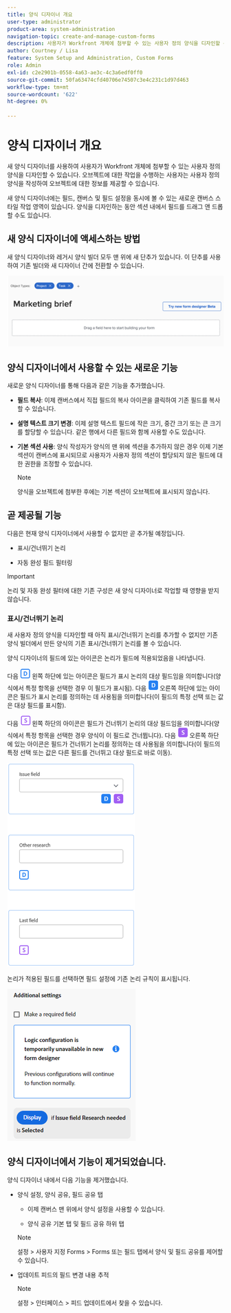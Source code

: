 ```yaml
---
title: 양식 디자이너 개요
user-type: administrator
product-area: system-administration
navigation-topic: create-and-manage-custom-forms
description: 사용자가 Workfront 개체에 첨부할 수 있는 사용자 정의 양식을 디자인할 수 있습니다. 오브젝트에 대한 작업을 수행하는 사용자는 사용자 정의 양식을 작성하여 오브젝트에 대한 정보를 제공할 수 있습니다.
author: Courtney / Lisa
feature: System Setup and Administration, Custom Forms
role: Admin
exl-id: c2e2901b-0558-4a63-ae3c-4c3a6edf0ff0
source-git-commit: 50fa63474cfd40706e74507c3e4c231c1d97d463
workflow-type: tm+mt
source-wordcount: '622'
ht-degree: 0%

---
```


# 양식 디자이너 개요

새 양식 디자이너를 사용하여 사용자가 Workfront 개체에 첨부할 수 있는 사용자 정의 양식을 디자인할 수 있습니다. 오브젝트에 대한 작업을 수행하는 사용자는 사용자 정의 양식을 작성하여 오브젝트에 대한 정보를 제공할 수 있습니다.

새 양식 디자이너에는 필드, 캔버스 및 필드 설정을 동시에 볼 수 있는 새로운 캔버스 스타일 작업 영역이 있습니다. 양식을 디자인하는 동안 섹션 내에서 필드를 드래그 앤 드롭할 수도 있습니다.

<!-- add screenshot when field settings empty state is ready -->

## 새 양식 디자이너에 액세스하는 방법

새 양식 디자이너와 레거시 양식 빌더 모두 맨 위에 새 단추가 있습니다. 이 단추를 사용하여 기존 빌더와 새 디자이너 간에 전환할 수 있습니다.

![새 양식 디자이너로 전환](assets/switch-views.png)

## 양식 디자이너에서 사용할 수 있는 새로운 기능

새로운 양식 디자이너를 통해 다음과 같은 기능을 추가했습니다.

* **필드 복사**: 이제 캔버스에서 직접 필드의 복사 아이콘을 클릭하여 기존 필드를 복사할 수 있습니다.

* **설명 텍스트 크기 변경**: 이제 설명 텍스트 필드에 작은 크기, 중간 크기 또는 큰 크기를 할당할 수 있습니다. 같은 행에서 다른 필드와 함께 사용할 수도 있습니다.

* **기본 섹션 사용**: 양식 작성자가 양식의 맨 위에 섹션을 추가하지 않은 경우 이제 기본 섹션이 캔버스에 표시되므로 사용자가 사용자 정의 섹션이 할당되지 않은 필드에 대한 권한을 조정할 수 있습니다.

  >[!NOTE]
  >
  >양식을 오브젝트에 첨부한 후에는 기본 섹션이 오브젝트에 표시되지 않습니다.

## 곧 제공될 기능

다음은 현재 양식 디자이너에서 사용할 수 없지만 곧 추가될 예정입니다.

* 표시/건너뛰기 논리

* 자동 완성 필드 필터링

>[!IMPORTANT]
>
>논리 및 자동 완성 필터에 대한 기존 구성은 새 양식 디자이너로 작업할 때 영향을 받지 않습니다.

### 표시/건너뛰기 논리

새 사용자 정의 양식을 디자인할 때 아직 표시/건너뛰기 논리를 추가할 수 없지만 기존 양식 빌더에서 만든 양식의 기존 표시/건너뛰기 논리를 볼 수 있습니다.

양식 디자이너의 필드에 있는 아이콘은 논리가 필드에 적용되었음을 나타냅니다.

다음 ![대상 필드에 대한 논리 표시](assets/display-logic-bottom-left.png) 왼쪽 하단에 있는 아이콘은 필드가 표시 논리의 대상 필드임을 의미합니다(양식에서 특정 항목을 선택한 경우 이 필드가 표시됨). 다음 ![표시 논리 아이콘 정의](assets/display-logic-bottom-right.png) 오른쪽 하단에 있는 아이콘은 필드가 표시 논리를 정의하는 데 사용됨을 의미합니다(이 필드의 특정 선택 또는 값은 대상 필드를 표시함).

다음 ![대상 필드에 대한 건너뛰기 논리](assets/skip-logic-bottom-left.png) 왼쪽 하단의 아이콘은 필드가 건너뛰기 논리의 대상 필드임을 의미합니다(양식에서 특정 항목을 선택한 경우 양식이 이 필드로 건너뜁니다). 다음 ![건너뛰기 논리 아이콘 정의](assets/skip-logic-bottom-right.png) 오른쪽 하단에 있는 아이콘은 필드가 건너뛰기 논리를 정의하는 데 사용됨을 의미합니다(이 필드의 특정 선택 또는 값은 다른 필드를 건너뛰고 대상 필드로 바로 이동).

![논리 아이콘](assets/logic-icons-3.png)

논리가 적용된 필드를 선택하면 필드 설정에 기존 논리 규칙이 표시됩니다.

![논리 규칙](assets/form-designer-view-only-logic.png)

## 양식 디자이너에서 기능이 제거되었습니다.

양식 디자이너 내에서 다음 기능을 제거했습니다.


* 양식 설정, 양식 공유, 필드 공유 탭

   * 이제 캔버스 맨 위에서 양식 설정을 사용할 수 있습니다.

   * 양식 공유 기본 탭 및 필드 공유 하위 탭

  >[!NOTE]
  >
  >설정 > 사용자 지정 Forms > Forms 또는 필드 탭에서 양식 및 필드 공유를 제어할 수 있습니다.

* 업데이트 피드의 필드 변경 내용 추적
  >[!NOTE]
  >
  >설정 > 인터페이스 > 피드 업데이트에서 찾을 수 있습니다.
